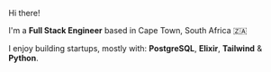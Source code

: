 Hi there!

I'm a **Full Stack Engineer** based in Cape Town, South Africa 🇿🇦

I enjoy building startups, mostly with: **PostgreSQL**, **Elixir**, **Tailwind** & **Python**.
